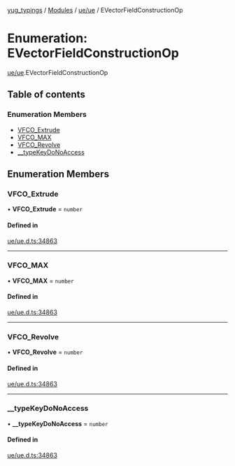 [yug_typings](../README.md) / [Modules](../modules.md) / [ue/ue](../modules/ue_ue.md) / EVectorFieldConstructionOp

# Enumeration: EVectorFieldConstructionOp

[ue/ue](../modules/ue_ue.md).EVectorFieldConstructionOp

## Table of contents

### Enumeration Members

- [VFCO\_Extrude](ue_ue.EVectorFieldConstructionOp.md#vfco_extrude)
- [VFCO\_MAX](ue_ue.EVectorFieldConstructionOp.md#vfco_max)
- [VFCO\_Revolve](ue_ue.EVectorFieldConstructionOp.md#vfco_revolve)
- [\_\_typeKeyDoNoAccess](ue_ue.EVectorFieldConstructionOp.md#__typekeydonoaccess)

## Enumeration Members

### VFCO\_Extrude

• **VFCO\_Extrude** = `number`

#### Defined in

[ue/ue.d.ts:34863](https://github.com/YugMetaverse/yug_typings/blob/25cad34/ue/ue.d.ts#L34863)

___

### VFCO\_MAX

• **VFCO\_MAX** = `number`

#### Defined in

[ue/ue.d.ts:34863](https://github.com/YugMetaverse/yug_typings/blob/25cad34/ue/ue.d.ts#L34863)

___

### VFCO\_Revolve

• **VFCO\_Revolve** = `number`

#### Defined in

[ue/ue.d.ts:34863](https://github.com/YugMetaverse/yug_typings/blob/25cad34/ue/ue.d.ts#L34863)

___

### \_\_typeKeyDoNoAccess

• **\_\_typeKeyDoNoAccess** = `number`

#### Defined in

[ue/ue.d.ts:34863](https://github.com/YugMetaverse/yug_typings/blob/25cad34/ue/ue.d.ts#L34863)
